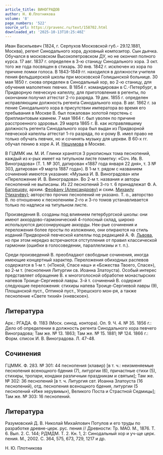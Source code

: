 ```yaml
---
article_title: ВИНОГРАДОВ
author: Н. Ю.Плотникова
volume: '8'
page_numbers: '522'
source_url: https://pravenc.ru/text/158702.html
downloaded_at: '2025-10-13T10:25:40Z'
---
```


Иван Васильевич (1824, г. Серпухов Московской губ.- 29.12.1881, Москва), регент Синодального хора, духовный композитор. Сын дьячка. Обучался в московском Высокопетровском ДУ, но не окончил полного курса. 17 авг. 1837 г. определен в 3-ю станицу Синодального хора. 3 окт. того же года посвящен в стихарь. 30 янв. 1842 г. исключен из хора по причине ломки голоса. В 1843-1849 гг. находился в должности учителя пения фельдшерской школы при московской Голицынской больнице. 30 мая 1850 г. снова определен в Синодальный хор, во 2-ю станицу, для обучения малолетних певчих. В 1854 г. командирован в С.-Петербург, в Придворную певческую капеллу, для приготовления в регенты, по окончании получил аттестат 2-го разряда. 19 дек. 1855 г. определен исправляющим должность регента Синодального хора. В авг. 1862 г. за пение Синодального хора в присутствии императора во время его пребывания в Москве В. был пожалован золотой перстень с бриллиантовым камнем. 7 мая 1864 г. был уволен по причине расстроенного здоровья. 29 марта 1865 г. В. как исправлявшему должность регента Синодального хора был выдан из Придворной певческой капеллы аттестат 1-го разряда, по к-рому В. имел право не только обучать певчих, но и сочинять музыку для церкви. В 60-х гг. обучал пению в хоре А. И. [Нешумова](https://pravenc.ru/text/Нешумова.html) в Москве.

В ГЦММК им. М. И. Глинки хранятся 3 рукописных тома песнопений, каждый из к-рых имеет на титульном листе пометку: «Соч. Ив. В. Виноградова» (Т. 1. № 301, датирован «1887 года января 22 дня», т. 3 № 303, датирован «9 марта 1887 года»). В 1-м т. рядом с названием сочинений имеются указания: «Музыка И. В. Виноградова» или «Переложение И. В. Виноградова». Во 2-м т. названия и авторы песнопений не выписаны. Из 22 песнопений 3-го т. 6 принадлежат Ф. А. [Багрецову](https://pravenc.ru/text/Багрецову.html), архим. [Феофану (Александрову)](<https://pravenc.ru/text/Феофану (Александрову).html>) и схим. [Михаилу (Чихачёву)](<https://pravenc.ru/text/Михаилу (Чихачёву).html>); авторство прочих песнопений не указано. Т. о., авторство В. по отношению к песнопениям 2-го и 3-го томов устанавливается только по надписи на титульном листе.

Произведения В. созданы под влиянием петербургской школы: они имеют аккордово-гармонический 4-голосный склад, широко используются диссонирующие аккорды. Нек-рые сочинения и переложения более просты по изложению, они опираются на стиль изданий Придворной певческой капеллы под редакцией А. Ф. [Львова](https://pravenc.ru/text/Львов.html), но при этом нередко встречаются отступления от правил классической гармонии (ошибки в голосоведении, параллелизмы и т. п.).

Среди произведений В. преобладают свободные сочинения, иногда имеющие концертный характер. Переложения обиходных распевов содержатся в 1-м т. («Покой, Спасе наш» и «Божества Твоего, Спасе»), во 2-м т. (песнопения Литургии св. Иоанна Златоуста). Особый интерес представляет обращение В. к многоголосной обработке монастырских напевов Троице-Сергиевой лавры. 3-й т. сочинений В. содержит следующие переложения: стихиры напева Троице-Сергиевой лавры (9), Площанской пуст., Оптиной пуст., Угрешского мон-ря, а также песнопение «Свете тихий» («невское»).

## Литература

Арх.: РГАДА. Ф. 1183 (Моск. синод. контора). Оп. 9. Ч. 4. № 35. 1856 г.: Дело об определении в должность регента Синодального хора певчего Виноградова; Там же. № 13. 1863; Там же. № 15. 1881; № 124. 1866 г.: Форм. список И. В. Виноградова. Л. 47-48.

## Сочинения

ГЦММК. Ф. 283. № 301: 44 песнопения (клавир) [в т. ч.: неизменяемые песнопения всенощного бдения (7), литургии (6), причастные стихи (5), стихиры, тропари, кондаки различным праздникам и святым]; Там же. № 302: 36 песнопений [в т. ч. Литургия свт. Иоанна Златоуста (16 песнопений), отд. песнопения всенощного бдения, литургии (5 песнопений «Иже херувимы»), Великого Поста и Страстной Седмицы]; Там же. № 303: 16 песнопений.

## Литература

Разумовский Д. В. Николай Михайлович Потулов и его труды по разработке древне-церк. рус. пения // Древности: Тр. МАО. М., 1876. Т. 6. Вып. 2. С. 144; РДМДМ. Т. 2. Кн. 1, 2: Синодальный хор и уч-ще церк. пения. М., 2002. С. 364, 575, 673, 729, 1217 и др.

Н. Ю.  Плотникова
